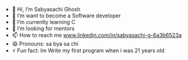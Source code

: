 - 👋 Hi, I’m Sabyasachi Ghosh
- 👀 I’m want to become a Software developer
- 🌱 I’m currently learning C 
- 💞️ I’m looking for mentors
- 📫 How to reach me www.linkedin.com/in/sabyasachi-g-6a3b6523a
- 😄 Pronouns: sa bya sa chi 
- ⚡ Fun fact: Im Write my first program when i was 21 years old

<!---
SabyaGh/SabyaGh is a ✨ special ✨ repository because its `README.md` (this file) appears on your GitHub profile.
You can click the Preview link to take a look at your changes.
--->
